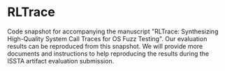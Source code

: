 # RLTrace

Code snapshot for accompanying the manuscript "RLTrace: Synthesizing High-Quality System Call Traces for OS Fuzz Testing".  Our evaluation results can be reproduced from this snapshot. We will provide more documents and instructions to help reproducing the results during the ISSTA artifact evaluation submission.
